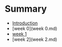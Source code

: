 # Summary

* [Introduction](README.md)
* [week 0](week 0.md)
* [week 1](week_1.md)
* [week 2](week 2.md)

